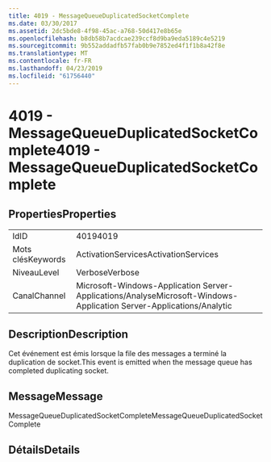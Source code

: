 ```yaml
---
title: 4019 - MessageQueueDuplicatedSocketComplete
ms.date: 03/30/2017
ms.assetid: 2dc5bde8-4f98-45ac-a768-50d417e8b65e
ms.openlocfilehash: b8db58b7acdcae239ccf8d9ba9eda5189c4e5219
ms.sourcegitcommit: 9b552addadfb57fab0b9e7852ed4f1f1b8a42f8e
ms.translationtype: MT
ms.contentlocale: fr-FR
ms.lasthandoff: 04/23/2019
ms.locfileid: "61756440"
---
```

# <a name="4019---messagequeueduplicatedsocketcomplete"></a><span data-ttu-id="4723d-102">4019 - MessageQueueDuplicatedSocketComplete</span><span class="sxs-lookup"><span data-stu-id="4723d-102">4019 - MessageQueueDuplicatedSocketComplete</span></span>
## <a name="properties"></a><span data-ttu-id="4723d-103">Properties</span><span class="sxs-lookup"><span data-stu-id="4723d-103">Properties</span></span>  
  
|||  
|-|-|  
|<span data-ttu-id="4723d-104">Id</span><span class="sxs-lookup"><span data-stu-id="4723d-104">ID</span></span>|<span data-ttu-id="4723d-105">4019</span><span class="sxs-lookup"><span data-stu-id="4723d-105">4019</span></span>|  
|<span data-ttu-id="4723d-106">Mots clés</span><span class="sxs-lookup"><span data-stu-id="4723d-106">Keywords</span></span>|<span data-ttu-id="4723d-107">ActivationServices</span><span class="sxs-lookup"><span data-stu-id="4723d-107">ActivationServices</span></span>|  
|<span data-ttu-id="4723d-108">Niveau</span><span class="sxs-lookup"><span data-stu-id="4723d-108">Level</span></span>|<span data-ttu-id="4723d-109">Verbose</span><span class="sxs-lookup"><span data-stu-id="4723d-109">Verbose</span></span>|  
|<span data-ttu-id="4723d-110">Canal</span><span class="sxs-lookup"><span data-stu-id="4723d-110">Channel</span></span>|<span data-ttu-id="4723d-111">Microsoft-Windows-Application Server-Applications/Analyse</span><span class="sxs-lookup"><span data-stu-id="4723d-111">Microsoft-Windows-Application Server-Applications/Analytic</span></span>|  
  
## <a name="description"></a><span data-ttu-id="4723d-112">Description</span><span class="sxs-lookup"><span data-stu-id="4723d-112">Description</span></span>  
 <span data-ttu-id="4723d-113">Cet événement est émis lorsque la file des messages a terminé la duplication de socket.</span><span class="sxs-lookup"><span data-stu-id="4723d-113">This event is emitted when the message queue has completed duplicating socket.</span></span>  
  
## <a name="message"></a><span data-ttu-id="4723d-114">Message</span><span class="sxs-lookup"><span data-stu-id="4723d-114">Message</span></span>  
 <span data-ttu-id="4723d-115">MessageQueueDuplicatedSocketComplete</span><span class="sxs-lookup"><span data-stu-id="4723d-115">MessageQueueDuplicatedSocketComplete</span></span>  
  
## <a name="details"></a><span data-ttu-id="4723d-116">Détails</span><span class="sxs-lookup"><span data-stu-id="4723d-116">Details</span></span>
